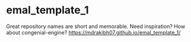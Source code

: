 # emal_template_1
Great repository names are short and memorable. Need inspiration? How about congenial-engine?
https://mdrakibh07.github.io/emal_template_1/
